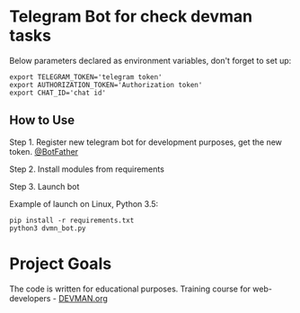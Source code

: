 # Telegram Bot for check devman tasks



Below parameters declared as environment variables, don't forget to set up:
```
export TELEGRAM_TOKEN='telegram token'
export AUTHORIZATION_TOKEN='Authorization token'
export CHAT_ID='chat id'

```


## How to Use

Step 1. Register new telegram bot for development purposes, get the new token. [@BotFather](https://telegram.me/botfather)

Step 2. Install modules from requirements

Step 3. Launch bot


Example of  launch on Linux, Python 3.5:

```
pip install -r requirements.txt
python3 dvmn_bot.py

```

# Project Goals

The code is written for educational purposes. Training course for web-developers - [DEVMAN.org](https://devman.org)
